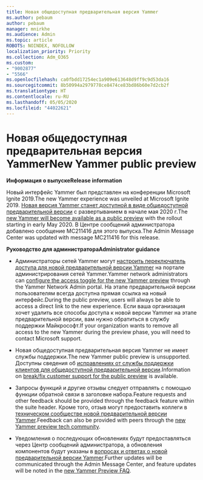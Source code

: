 ```yaml
---
title: Новая общедоступная предварительная версия Yammer
ms.author: pebaum
author: pebaum
manager: mnirkhe
ms.audience: Admin
ms.topic: article
ROBOTS: NOINDEX, NOFOLLOW
localization_priority: Priority
ms.collection: Adm_O365
ms.custom:
- "9002877"
- "5566"
ms.openlocfilehash: ca0fbdd17254ec1a909e613648d9ff9c9d53da16
ms.sourcegitcommit: 8b50994a2979778ce8474ce83bd86b60e7d2cb2f
ms.translationtype: HT
ms.contentlocale: ru-RU
ms.lasthandoff: 05/05/2020
ms.locfileid: "44022621"
---
```

# <a name="new-yammer-public-preview"></a><span data-ttu-id="1818c-102">Новая общедоступная предварительная версия Yammer</span><span class="sxs-lookup"><span data-stu-id="1818c-102">New Yammer public preview</span></span>

<span data-ttu-id="1818c-103">**Информация о выпуске**</span><span class="sxs-lookup"><span data-stu-id="1818c-103">**Release information**</span></span>

<span data-ttu-id="1818c-104">Новый интерфейс Yammer был представлен на конференции Microsoft Ignite 2019.</span><span class="sxs-lookup"><span data-stu-id="1818c-104">The new Yammer experience was unveiled at Microsoft Ignite 2019.</span></span> <span data-ttu-id="1818c-105">[Новая версия Yammer станет доступной в виде общедоступной предварительной версии](https://docs.microsoft.com/yammer/get-started-with-yammer/newyammer-faq) с развертыванием в начале мая 2020 г.</span><span class="sxs-lookup"><span data-stu-id="1818c-105">The [new Yammer will become available as a public preview](https://docs.microsoft.com/yammer/get-started-with-yammer/newyammer-faq) with the rollout starting in early May 2020.</span></span> <span data-ttu-id="1818c-106">В Центре сообщений администратора добавлено сообщение MC211416 для этого выпуска.</span><span class="sxs-lookup"><span data-stu-id="1818c-106">The Admin Message Center was updated with message MC211416 for this release.</span></span>

<span data-ttu-id="1818c-107">**Руководство для администратора**</span><span class="sxs-lookup"><span data-stu-id="1818c-107">**Administrator guidance**</span></span>

- <span data-ttu-id="1818c-108">Администраторы сетей Yammer могут [настроить переключатель доступа для новой предварительной версии Yammer](https://docs.microsoft.com/yammer/get-started-with-yammer/administrative-settings-opt-in-newyammer) на портале администрирования сетей Yammer.</span><span class="sxs-lookup"><span data-stu-id="1818c-108">Yammer network administrators can [configure the access toggle for the new Yammer preview](https://docs.microsoft.com/yammer/get-started-with-yammer/administrative-settings-opt-in-newyammer) through the Yammer Network Admin portal.</span></span> <span data-ttu-id="1818c-109">На этапе предварительной версии пользователям всегда доступна прямая ссылка на новый интерфейс.</span><span class="sxs-lookup"><span data-stu-id="1818c-109">During the public preview, users will always be able to access a direct link to the new experience.</span></span> <span data-ttu-id="1818c-110">Если ваша организация хочет удалить все способы доступа к новой версии Yammer на этапе предварительной версии, вам нужно обратиться в службу поддержки Майкрософт.</span><span class="sxs-lookup"><span data-stu-id="1818c-110">If your organization wants to remove all access to the new Yammer during the preview phase, you will need to contact Microsoft support.</span></span>

- <span data-ttu-id="1818c-111">Новая общедоступная предварительная версия Yammer не имеет службы поддержки.</span><span class="sxs-lookup"><span data-stu-id="1818c-111">The new Yammer public preview is unsupported.</span></span> <span data-ttu-id="1818c-112">Доступны сведения об [исправлениях от службы поддержки клиентов для общедоступной предварительной версии](https://docs.microsoft.com/yammer/get-started-with-yammer/newyammer-faq#yammer-preview-customer-support).</span><span class="sxs-lookup"><span data-stu-id="1818c-112">Information on [break/fix customer support for the public preview](https://docs.microsoft.com/yammer/get-started-with-yammer/newyammer-faq#yammer-preview-customer-support) is available.</span></span>

- <span data-ttu-id="1818c-113">Запросы функций и другие отзывы следует отправлять с помощью функции обратной связи в заголовке набора.</span><span class="sxs-lookup"><span data-stu-id="1818c-113">Feature requests and other feedback should be provided through the feedback feature within the suite header.</span></span> <span data-ttu-id="1818c-114">Кроме того, отзыв могут предоставить коллеги в [техническом сообществе новой предварительной версии Yammer](https://techcommunity.microsoft.com/t5/new-yammer-preview/bd-p/NewYammerPreview).</span><span class="sxs-lookup"><span data-stu-id="1818c-114">Feedback can also be provided with peers through the [new Yammer preview tech community](https://techcommunity.microsoft.com/t5/new-yammer-preview/bd-p/NewYammerPreview).</span></span>

- <span data-ttu-id="1818c-115">Уведомления о последующих обновлениях будут предоставляться через Центр сообщений администратора, а обновления компонентов будут указаны в [вопросах и ответах о новой предварительной версии Yammer](https://docs.microsoft.com/yammer/get-started-with-yammer/newyammer-faq).</span><span class="sxs-lookup"><span data-stu-id="1818c-115">Further updates will be communicated through the Admin Message Center, and feature updates will be noted in the [new Yammer Preview FAQ](https://docs.microsoft.com/yammer/get-started-with-yammer/newyammer-faq).</span></span>
